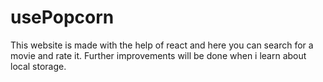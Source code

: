 # usePopcorn
This website is made with the help of react and here you can search for a movie and rate it. Further improvements will be done when i learn about local storage.
